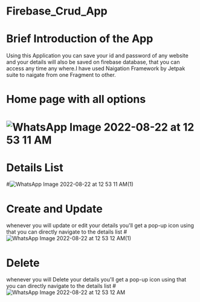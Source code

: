 # Firebase_Crud_App
#   Brief Introduction of the App
Using this Application you can save your id and password of any website and your details will also be saved on firebase database, that you can access any time any where.I have used Naigation Framework by Jetpak suite to naigate from one Fragment to other. 
# Home page with all options
# ![WhatsApp Image 2022-08-22 at 12 53 11 AM](https://user-images.githubusercontent.com/110259464/185808181-03bcd063-09f9-4c2c-8d3c-f40bc4cecc39.jpeg)
# Details List
#![WhatsApp Image 2022-08-22 at 12 53 11 AM(1)](https://user-images.githubusercontent.com/110259464/185808231-dfa5e166-1a4a-4d24-a40a-c2b8ea9e61a5.jpeg)
# Create and Update
whenever you will update or edit your details you'll get a pop-up icon using that you can directly navigate to the details list
#![WhatsApp Image 2022-08-22 at 12 53 12 AM(1)](https://user-images.githubusercontent.com/110259464/185808257-8e375750-b928-4aff-95ff-d07312c3ed10.jpeg)
# Delete
whenever you will Delete your details you'll get a pop-up icon using that you can directly navigate to the details list
#![WhatsApp Image 2022-08-22 at 12 53 12 AM](https://user-images.githubusercontent.com/110259464/185808275-a84cc8b4-633c-45a7-b0c9-b59bed3de37e.jpeg)
